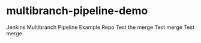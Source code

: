 # multibranch-pipeline-demo
Jenkins Multibranch Pipeline Example Repo 
Test the merge
Test merge
Test merge

